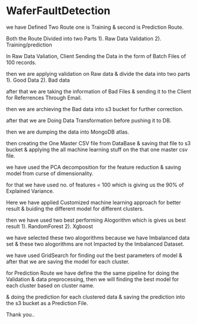 # WaferFaultDetection
we have Defined Two Route one is Training & second is Prediction Route.


Both the Route Divided into two Parts    1). Raw Data Validation 2). Training/prediction


In Raw Data Valiation, Client Sending the Data in the form of Batch Files of 100 records.


then we are applying validation on Raw data & divide the data into two parts 1). Good Data  2). Bad data


after that we are taking the information of Bad Files & sending it to the Client for Referrences Through Email.


then we are archieving the Bad data into s3 bucket for further correction.


after that we are Doing Data Transformation before pushing it to DB.



then we are dumping the data into MongoDB atlas.


then creating the One Master CSV file from DataBase & saving that file to s3 bucket & applying the all machine learning stuff on the that one master csv file.


we have used the PCA decomposition for the feature reduction & saving model from curse of dimensionality.


for that we have used no. of features = 100 which is giving us the 90% of Explained Variance.


Here we have applied Customized machine learning approach for better result & buiding the different model for different clusters.


then we have used two best performing Alogorithm which is gives us best result 1). RandomForest 2). Xgboost 


we have selected these two alogorithms because we have Imbalanced data set & these two alogorithms are not Impacted by the Imbalanced Dataset.


we have used GridSearch for finding out the best parameters of model & after that we are saving the model for each cluster.


for Prediction Route we have define the the same pipeline for doing the Validation & data preprocessing, then we will finding the best model for each cluster based on cluster name.



& doing the prediction for each clustered data & saving the prediction into the s3 bucket as a Prediction File.




Thank you..

